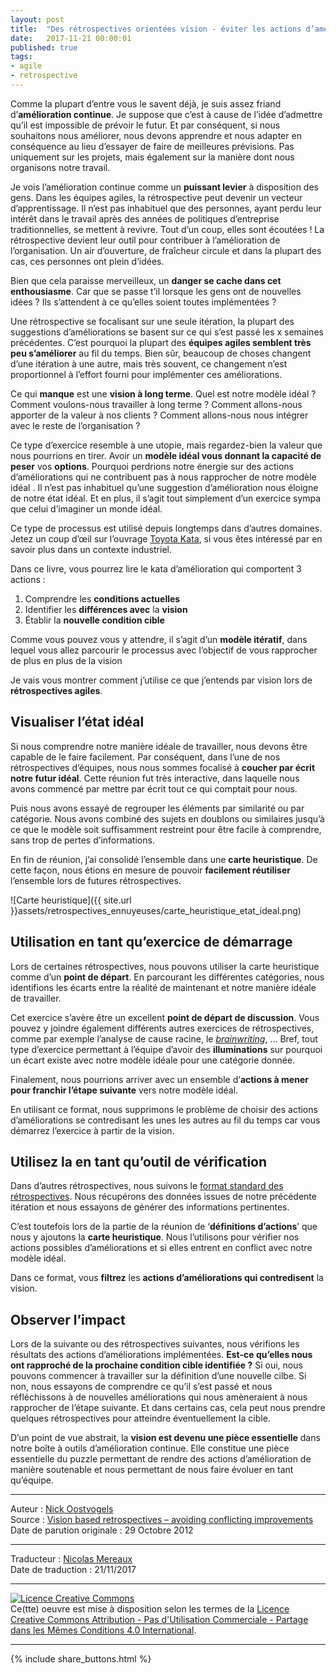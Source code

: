 ```yaml
---
layout: post
title:  "Des rétrospectives orientées vision - éviter les actions d’améliorations inutiles"
date:   2017-11-21 00:00:01
published: true
tags: 
- agile
- retrospective
---
```


Comme la plupart d’entre vous le savent déjà, je suis assez friand d’**amélioration continue**. Je suppose que c’est à cause de l’idée d’admettre qu’il est impossible de prévoir le futur. Et par conséquent, si nous souhaitons nous améliorer, nous devons apprendre et nous adapter en conséquence au lieu d’essayer de faire de meilleures prévisions. Pas uniquement sur les projets, mais également sur la manière dont nous organisons notre travail.

Je vois l’amélioration continue comme un **puissant levier** à  disposition des gens. Dans les équipes agiles, la rétrospective peut devenir un vecteur d’apprentissage. Il n’est pas inhabituel que des personnes, ayant perdu leur intérêt dans le travail après des années de politiques d’entreprise traditionnelles, se mettent à revivre. Tout d’un coup, elles sont écoutées ! La rétrospective devient leur outil pour contribuer à l’amélioration de l’organisation. Un air d’ouverture, de fraîcheur circule et dans la plupart des cas, ces personnes ont plein d’idées.

Bien que cela paraisse merveilleux, un **danger se cache dans cet enthousiasme**. Car que se passe t’il lorsque les gens ont de nouvelles idées ? Ils s’attendent à ce qu’elles soient toutes implémentées ?

Une rétrospective se focalisant sur une seule itération, la plupart des suggestions d’améliorations se basent sur ce qui s’est passé les x semaines précédentes. C’est pourquoi la plupart des **équipes agiles semblent très peu s’améliorer** au fil du temps. Bien sûr, beaucoup de choses changent d’une itération à une autre, mais très souvent, ce changement n’est proportionnel à l’effort fourni pour implémenter ces améliorations.

Ce qui **manque** est une **vision à long terme**. Quel est notre modèle idéal ? Comment voulons-nous travailler à long terme ? Comment allons-nous apporter de la valeur à nos clients ? Comment allons-nous nous intégrer avec le reste de l’organisation ?

Ce type d’exercice resemble à une utopie, mais regardez-bien la valeur que nous pourrions en tirer. Avoir un **modèle idéal vous donnant la capacité de peser** vos **options**. Pourquoi perdrions notre énergie sur des actions d’améliorations qui ne contribuent pas à nous rapprocher de notre modèle idéal . Il n’est pas inhabituel qu’une suggestion d’amélioration nous éloigne de notre état idéal. Et en plus, il s’agit tout simplement d’un exercice sympa que celui d’imaginer un monde idéal.

Ce type de processus est utilisé depuis longtemps dans d’autres domaines. Jetez un coup d’œil sur l’ouvrage [Toyota Kata](http://www.amazon.com/Toyota-Kata-Managing-Improvement-Adaptiveness/dp/0071635238), si vous êtes intéressé par en savoir plus dans un contexte industriel.

Dans ce livre, vous pourrez lire le kata d’amélioration qui comportent 3 actions :

1. Comprendre les **conditions actuelles**
2. Identifier les **différences avec** la **vision**
3. Établir la **nouvelle condition cible**

Comme vous pouvez vous y attendre, il s’agit d’un **modèle itératif**, dans lequel vous allez parcourir le processus avec l’objectif de vous rapprocher de plus en plus de la vision

Je vais vous montrer comment j’utilise ce que j’entends par vision lors de **rétrospectives agiles**.

## Visualiser l’état idéal

Si nous comprendre notre manière idéale de travailler, nous devons être capable de le faire facilement. Par conséquent, dans l’une de nos rétrospectives d’équipes, nous nous sommes focalisé à **coucher par écrit notre futur idéal**. Cette réunion fut très interactive, dans laquelle nous avons commencé par mettre par écrit tout ce qui comptait pour nous.

Puis nous avons essayé de regrouper les éléments par similarité ou par catégorie. Nous avons combiné des sujets en doublons ou similaires jusqu’à ce que le modèle soit suffisamment restreint pour être facile à comprendre, sans trop de pertes d’informations. 

En fin de réunion, j’ai consolidé l’ensemble dans une **carte heuristique**. De cette façon, nous étions en mesure de pouvoir **facilement réutiliser** l’ensemble lors de futures rétrospectives. 

![Carte heuristique]({{ site.url }}assets/retrospectives_ennuyeuses/carte_heuristique_etat_ideal.png)

## Utilisation en tant qu’exercice de démarrage

Lors de certaines rétrospectives, nous pouvons utiliser la carte heuristique comme d’un **point de départ**. En parcourant les différentes catégories, nous identifions les écarts entre la réalité de maintenant et notre manière idéale de travailler.

Cet exercice s’avère être un excellent **point de départ de discussion**. Vous pouvez y joindre également différents autres exercices de rétrospectives, comme par exemple l’analyse de cause racine, le [_brainwriting_](http://www.les-traducteurs-agiles.org/2017/02/27/des-retrospectives-ennuyeuses-episode-4.html), … Bref, tout type d’exercice permettant à l’équipe d’avoir des **illuminations** sur pourquoi un écart existe avec notre modèle idéale pour une catégorie donnée.

Finalement, nous pourrions arriver avec un ensemble d’**actions à mener pour franchir l’étape suivante** vers notre modèle idéal.

En utilisant ce format, nous supprimons le problème de choisir des actions d’améliorations se contredisant les unes les autres au fil du temps car vous démarrez l’exercice à partir de la vision.

## Utilisez la en tant qu’outil de vérification

Dans d’autres rétrospectives, nous suivons le [format standard des rétrospectives]((http://pragprog.com/book/dlret/agile-retrospectives)). Nous récupérons des données issues de notre précédente itération et nous essayons de générer des informations pertinentes.

C’est toutefois lors de la partie de la réunion de ‘**définitions d’actions**’ que nous y ajoutons la **carte heuristique**. Nous l’utilisons pour vérifier nos actions possibles d’améliorations et si elles entrent en conflict avec notre modèle idéal.

Dans ce format, vous **filtrez** les **actions d’améliorations qui contredisent** la vision.

## Observer l’impact

Lors de la suivante ou des rétrospectives suivantes, nous vérifions les résultats des actions d’améliorations implémentées. **Est-ce qu’elles nous ont rapproché de la prochaine condition cible identifiée ?** Si oui, nous pouvons commencer à travailler sur la définition d’une nouvelle cilbe. Si non, nous essayons de comprendre ce qu’il s’est passé et nous réfléchissons à de nouvelles améliorations qui nous amèneraient à nous rapprocher de l’étape suivante. Et dans certains cas, cela peut nous prendre quelques rétrospectives pour atteindre éventuellement la cible.

D’un point de vue abstrait, la **vision est devenu une pièce essentielle** dans notre boîte à outils d’amélioration continue. Elle constitue une pièce essentielle du puzzle permettant de rendre des actions d’amélioration de manière soutenable et nous permettant de nous faire évoluer en tant qu’équipe.

---
Auteur : [Nick Oostvogels](https://skycoach.be/ss/)  
Source : [Vision based retrospectives – avoiding conflicting improvements](https://skycoach.be/2012/10/29/vision-based-retrospectives-avoiding-conflicting-improvements/)  
Date de parution originale : 29 Octobre 2012  

---
Traducteur : [Nicolas Mereaux](http://www.les-traducteurs-agiles.org/traducteurs/)  
Date de traduction : 21/11/2017  

---

<a rel="license" href="http://creativecommons.org/licenses/by-nc-sa/4.0/"><img alt="Licence Creative Commons" style="border-width:0" src="http://i.creativecommons.org/l/by-nc-sa/4.0/88x31.png" /></a><br />Ce(tte) oeuvre est mise à disposition selon les termes de la <a rel="license" href="http://creativecommons.org/licenses/by-nc-sa/4.0/">Licence Creative Commons Attribution - Pas d'Utilisation Commerciale - Partage dans les Mêmes Conditions 4.0 International</a>.

---

{% include share_buttons.html %}


